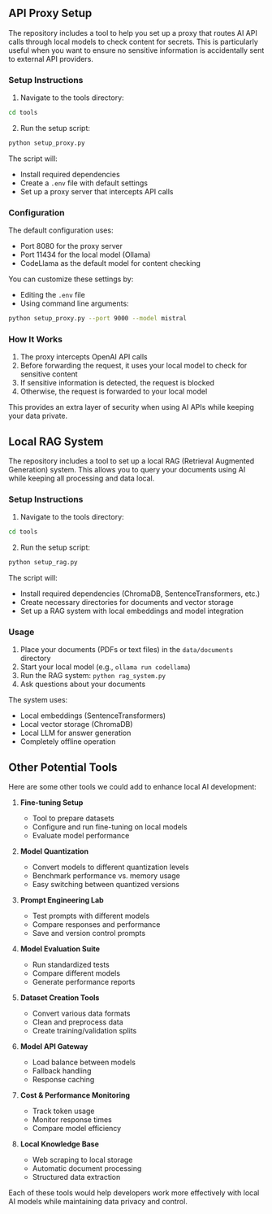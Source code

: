 ## API Proxy Setup

The repository includes a tool to help you set up a proxy that routes AI API calls through local models to check content for secrets. This is particularly useful when you want to ensure no sensitive information is accidentally sent to external API providers.

### Setup Instructions

1. Navigate to the tools directory:
```bash
cd tools
```

2. Run the setup script:
```bash
python setup_proxy.py
```

The script will:
- Install required dependencies
- Create a `.env` file with default settings
- Set up a proxy server that intercepts API calls

### Configuration

The default configuration uses:
- Port 8080 for the proxy server
- Port 11434 for the local model (Ollama)
- CodeLlama as the default model for content checking

You can customize these settings by:
- Editing the `.env` file
- Using command line arguments:
```bash
python setup_proxy.py --port 9000 --model mistral
```

### How It Works

1. The proxy intercepts OpenAI API calls
2. Before forwarding the request, it uses your local model to check for sensitive content
3. If sensitive information is detected, the request is blocked
4. Otherwise, the request is forwarded to your local model

This provides an extra layer of security when using AI APIs while keeping your data private. 

## Local RAG System

The repository includes a tool to set up a local RAG (Retrieval Augmented Generation) system. This allows you to query your documents using AI while keeping all processing and data local.

### Setup Instructions

1. Navigate to the tools directory:
```bash
cd tools
```

2. Run the setup script:
```bash
python setup_rag.py
```

The script will:
- Install required dependencies (ChromaDB, SentenceTransformers, etc.)
- Create necessary directories for documents and vector storage
- Set up a RAG system with local embeddings and model integration

### Usage

1. Place your documents (PDFs or text files) in the `data/documents` directory
2. Start your local model (e.g., `ollama run codellama`)
3. Run the RAG system: `python rag_system.py`
4. Ask questions about your documents

The system uses:
- Local embeddings (SentenceTransformers)
- Local vector storage (ChromaDB)
- Local LLM for answer generation
- Completely offline operation

## Other Potential Tools

Here are some other tools we could add to enhance local AI development:

1. **Fine-tuning Setup**
   - Tool to prepare datasets
   - Configure and run fine-tuning on local models
   - Evaluate model performance

2. **Model Quantization**
   - Convert models to different quantization levels
   - Benchmark performance vs. memory usage
   - Easy switching between quantized versions

3. **Prompt Engineering Lab**
   - Test prompts with different models
   - Compare responses and performance
   - Save and version control prompts

4. **Model Evaluation Suite**
   - Run standardized tests
   - Compare different models
   - Generate performance reports

5. **Dataset Creation Tools**
   - Convert various data formats
   - Clean and preprocess data
   - Create training/validation splits

6. **Model API Gateway**
   - Load balance between models
   - Fallback handling
   - Response caching

7. **Cost & Performance Monitoring**
   - Track token usage
   - Monitor response times
   - Compare model efficiency

8. **Local Knowledge Base**
   - Web scraping to local storage
   - Automatic document processing
   - Structured data extraction

Each of these tools would help developers work more effectively with local AI models while maintaining data privacy and control. 